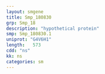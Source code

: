 ```yaml
---
layout: smgene
title: Smp_180830
grp: Smp_18
description: "hypothetical protein"
smp: Smp_180830.1
uniprot: "G4V6H1"
length:   573
cdd: "ns"
kk: ns
categories: sm
---
```

